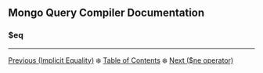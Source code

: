## Mongo Query Compiler Documentation

### $eq


---

[Previous (Implicit Equality)](./implicit-eq.md) :snowflake: 
[Table of Contents](../../README.md) :snowflake: 
[Next ($ne operator)](./ne.md)
